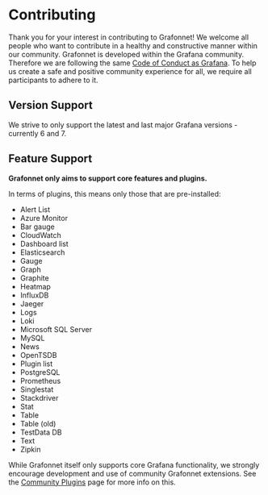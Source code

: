 # Contributing

Thank you for your interest in contributing to Grafonnet! We welcome all people
who want to contribute in a healthy and constructive manner within our
community. Grafonnet is developed within the Grafana community. Therefore we
are following the same [Code of Conduct as
Grafana](https://github.com/grafana/grafana/blob/master/CODE_OF_CONDUCT.md). To
help us create a safe and positive community experience for all, we require all
participants to adhere to it.

## Version Support

We strive to only support the latest and last major Grafana versions - currently
6 and 7.

## Feature Support

**Grafonnet only aims to support core features and plugins.**

In terms of plugins, this means only those that are pre-installed:

* Alert List
* Azure Monitor
* Bar gauge
* CloudWatch
* Dashboard list
* Elasticsearch
* Gauge
* Graph
* Graphite
* Heatmap
* InfluxDB
* Jaeger
* Logs
* Loki
* Microsoft SQL Server
* MySQL
* News
* OpenTSDB
* Plugin list
* PostgreSQL
* Prometheus
* Singlestat
* Stackdriver
* Stat
* Table
* Table (old)
* TestData DB
* Text
* Zipkin

While Grafonnet itself only supports core Grafana functionality, we strongly
encourage development and use of community Grafonnet extensions. See the
[Community Plugins](https://grafana.github.io/grafonnet-lib/community-plugins/)
page for more info on this.
